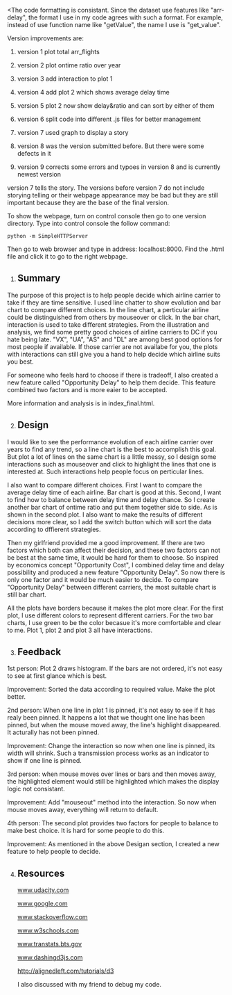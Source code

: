 <The code formatting is consistant. Since the dataset use features like "arr-delay", the format I use in my code agrees with such a format. For example, instead of use function name like "getValue", the name I use is "get_value".

Version improvements are:

1. version 1 plot total arr_flights

2. version 2 plot ontime ratio over year

3. version 3 add interaction to plot 1

4. version 4 add plot 2 which shows average delay time

5. version 5 plot 2 now show delay&ratio and can sort by either of them

6. version 6 split code into different .js files for better management

7. version 7 used graph to display a story

8. version 8 was the version submitted before. But there were some defects in it

9. version 9 corrects some errors and typoes in version 8 and is currently newest version

version 7 tells the story. The versions before version 7 do not include storying telling or their webpage appearance may be bad but they are still important because they are the base of the final version. 

To show the webpage, turn on control console then go to one version directory. Type into control console the follow command: 

    python -m SimpleHTTPServer

Then go to web browser and type in address: localhost:8000. Find the .html file and click it to go to the right webpage. 

1. ## Summary

The purpose of this project is to help people decide which airline carrier to take if they are time sensitive. I used line chatter to show evolution and bar chart to compare different choices. In the line chart, a perticular airline could be distinguished from others by mouseover or click. In the bar chart, interaction is used to take different strategies. From the illustration and analysis, we find some pretty good choices of airline carriers to DC if you hate being late. "VX", "UA", "AS" and "DL" are among best good options for most people if available. If those carrier are not availabe for you, the plots with interactions can still give you a hand to help decide which airline suits you best. 

For someone who feels hard to choose if there is tradeoff, I also created a new feature called "Opportunity Delay" to help them decide. This feature combined two factors and is more eaier to be accepted.

More information and analysis is in index_final.html.

2. ## Design

I would like to see the performance evolution of each airline carrier over years to find any trend, so a line chart is the best to accomplish this goal. But plot a lot of lines on the same chart is a little messy, so I design some interactions such as mouseover and click to highlight the lines that one is interested at. Such interactions help people focus on perticular lines. 

I also want to compare different choices. First I want to compare the average delay time of each airline. Bar chart is good at this. Second, I want to find how to balance between delay time and delay chance. So I create another bar chart of ontime ratio and put them together side to side. As is shown in the second plot. I also want to make the results of different decisions more clear, so I add the switch button which will sort the data according to dffierent strategies.

Then my girlfriend provided me a good improvement. If there are two factors which both can affect their decision, and these two factors can not be best at the same time, it would be hard for them to choose. So inspired by economics concept "Opportunity Cost", I combined delay time and delay possibility and produced a new feature "Opportunity Delay". So now there is only one factor and it would be much easier to decide. To compare "Opportunity Delay" between different carriers, the most suitable chart is still bar chart. 

All the plots have borders because it makes the plot more clear. For the first plot, I use different colors to represent different carriers. For the two bar charts, I use green to be the color becasue it's more comfortable and clear to me. Plot 1, plot 2 and plot 3 all have interactions. 

3. ## Feedback
  
1st person: Plot 2 draws histogram. If the bars are not ordered, it's not easy to see at first glance which is best.

Improvement: Sorted the data according to required value. Make the plot better.

2nd person: When one line in plot 1 is pinned, it's not easy to see if it has realy been pinned. It happens a lot that we thought one line has been pinned, but when the mouse moved away, the line's highlight disappeared. It acturally has not been pinned.

Improvement: Change the interaction so now when one line is pinned, its width will shrink. Such a transmission process works as an indicator to show if one line is pinned.

3rd person: when mouse moves over lines or bars and then moves away, the highlighted element would still be highlighted which makes the display logic not consistant. 

Improvement: Add "mouseout" method into the interaction. So now when mouse moves away, everything will return to default.

4th person: The second plot provides two factors for people to balance to make best choice. It is hard for some people to do this.

Improvement: As mentioned in the above Desigan section, I created a new feature to help people to decide.

4. ## Resources

	www.udacity.com

	www.google.com

	www.stackoverflow.com

	www.w3schools.com

	www.transtats.bts.gov

	www.dashingd3js.com

	http://alignedleft.com/tutorials/d3

	I also discussed with my friend to debug my code.
